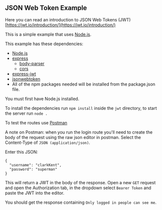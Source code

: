 ## JSON Web Token Example
Here you can read an introduction to JSON Web Tokens (JWT) [https://jwt.io/introduction/](https://jwt.io/introduction/)

This is a simple example that uses [Node.js](https://nodejs.org/en/).

This example has these dependencies:
* [Node.js](https://nodejs.org/en/)
* [express](https://github.com/expressjs)
  * [body-parser](https://github.com/expressjs/body-parser)
  * [cors](https://github.com/expressjs/cors)
* [express-jwt](https://github.com/auth0/express-jwt)
* [jsonwebtoken](https://github.com/auth0/node-jsonwebtoken)
* All of the npm packages needed will be installed from the package.json file.

You must first have Node.js installed.

To install the dependencies run `npm install` inside the `jwt` directory, to start the server run `node .`

To test the routes use [Postman](https://www.getpostman.com/)

A note on Postman: when you run the login route you'll need to create the body of the request using the raw json editor in postman. Select the Content-Type of `JSON (application/json)`.

Enter this JSON:

```
{
  "username": "clarkKent",
  "password": "superman"
}
```

This will return a JWT in the body of the response. Open a new `GET` request and open the Authorization tab, in the dropdown select `Bearer Token` and paste the JWT into the editor. 

You should get the response containing `Only logged in people can see me`.
